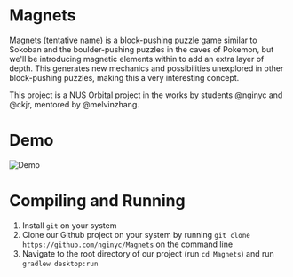 # Magnets 
Magnets (tentative name) is a block-pushing puzzle game similar to Sokoban and the boulder-pushing puzzles in the caves of Pokemon, but we'll be introducing magnetic elements within to add an extra layer of depth. This generates new mechanics and possibilities unexplored in other block-pushing puzzles, making this a very interesting concept. 

This project is a NUS Orbital project in the works by students @nginyc and @ckjr, mentored by @melvinzhang.

# Demo

![Demo](https://raw.githubusercontent.com/nginyc/Magnets/f0952aea2614ed0553c44502efdf3006105d15b6/android/assets/Others/demo.gif)

# Compiling and Running
1. Install `git` on your system 
2. Clone our Github project on your system by running `git clone https://github.com/nginyc/Magnets` on the command line
3. Navigate to the root directory of our project (run `cd Magnets`) and run `gradlew desktop:run`

